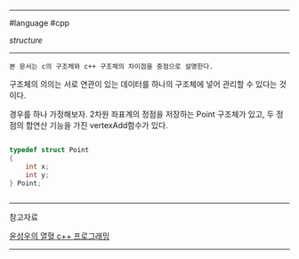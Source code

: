 
---

#language #cpp 

*structure*

---

	본 문서는 c의 구조체와 c++ 구조체의 차이점을 중점으로 설명한다.

구조체의 의의는 서로 연관이 있는 데이터를 하나의 구조체에 넣어 관리할 수 있다는 것이다.

경우를 하나 가정해보자.
2차원 좌표계의 정점을 저장하는 Point 구조체가 있고, 두 정점의 합연산 기능을 가진 vertexAdd함수가 있다.

~~~c

typedef struct Point
{
	int x;
	int y;
} Point;



~~~

---

참고자료

[윤성우의 열혈 c++ 프로그래밍](https://product.kyobobook.co.kr/detail/S000001589147)

---